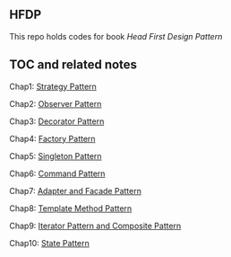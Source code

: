 ## HFDP

This repo holds codes for book _Head First Design Pattern_

## TOC and related notes

Chap1: [Strategy Pattern](https://dev.to/jzfrank/hfdp1-strategy-pattern-3i15)

Chap2: [Observer Pattern](https://dev.to/jzfrank/hfdp2-observer-pattern-fnm)

Chap3: [Decorator Pattern](https://dev.to/jzfrank/hfdp3-decorator-pattern-5a8i)

Chap4: [Factory Pattern](https://dev.to/jzfrank/hfdp4-factory-pattern-320j)

Chap5: [Singleton Pattern](https://dev.to/jzfrank/hfdp-5-singleton-pattern-2771)

Chap6: [Command Pattern](https://dev.to/jzfrank/hfdp6-command-pattern-g7h)

Chap7: [Adapter and Facade Pattern](https://dev.to/jzfrank/hfdp7-adapter-and-facade-pattern-kn5)

Chap8: [Template Method Pattern](https://dev.to/jzfrank/hfdp8-template-method-pattern-5252)

Chap9: [Iterator Pattern and Composite Pattern](https://dev.to/jzfrank/hfdp9-iterator-pattern-and-composite-pattern-5a25)

Chap10: [State Pattern](https://dev.to/jzfrank/hfdp10-state-pattern-1ggd)
